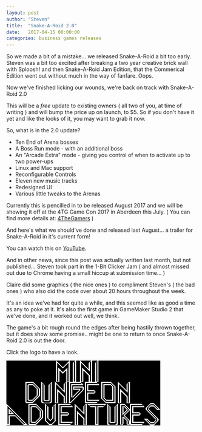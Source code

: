 ```yaml
---
layout: post
author: "Steven"
title:  "Snake-A-Roid 2.0"
date:   2017-04-15 00:00:00
categories: business games releases
---
```


So we made a bit of a mistake... we released Snake-A-Roid a bit too early. Steven was a bit too excited after breaking a two year creative brick wall with Sploosh! and then Snake-A-Roid Jam Edition, that the Commerical Edition went out without much in the way of fanfare. Oops.

Now we've finished licking our wounds, we're back on track with Snake-A-Roid 2.0

This will be a *free* update to existing owners ( all two of you, at time of writing ) and will bump the price up on launch, to $5. So if you don't have it yet and like the looks of it, you may want to grab it now.

So, what is in the 2.0 update?

* Ten End of Arena bosses
* A Boss Run mode - with an additional boss
* An "Arcade Extra" mode - giving you control of when to activate up to two power-ups
* Linux and Mac support
* Reconfigurable Controls
* Eleven new music tracks
* Redesigned UI
* Various little tweaks to the Arenas

Currently this is pencilled in to be released August 2017 and we will be showing it off at the 4TG Game Con 2017 in Aberdeen this July.
( You can find more details at: [4TheGamers][4thegamers] )

And here's what we should've done and released last August... a trailer for Snake-A-Roid in it's current form!

You can watch this on [YouTube][Youtube].


And in other news, since this post was actually written last month, but not published... Steven took part in the 1-Bit Clicker Jam ( and almost missed out due to Chrome having a small hiccup at submission time... )

Claire did some graphics ( the nice ones ) to compliment Steven's ( the bad ones ) who also did the code over about 20 hours throughout the week.

It's an idea we've had for quite a while, and this seemed like as good a time as any to poke at it. It's also the first game in GameMaker Studio 2 that we've done, and it worked out well, we think.

The game's a bit rough round the edges after being hastily thrown together, but it does show some promise.. might be one to return to once Snake-A-Roid 2.0 is out the door.

Click the logo to have a look.

[![Mini Dungeon Adventures](/images/minidungeonadventures/logo.png)][MiniDungeonAdventures]


[4thegamers]: http://www.4thegamers.co.uk
[MiniDungeonAdventures]: https://arcadebadgers.itch.io/mini-dungeon-adventures
[Youtube]: https://www.youtube.com/watch?v=dCt3cwaHmgY
